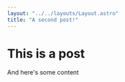 ```yaml
---
layout: "../../layouts/Layout.astro"
title: "A second post!"
---
```


# This is a post

And here's some content
